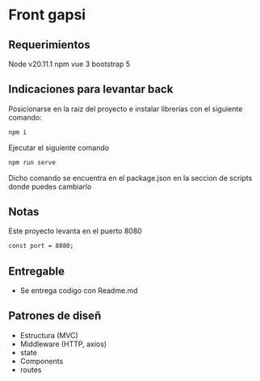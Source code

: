 # Front gapsi

## Requerimientos
Node v20.11.1
npm
vue 3
bootstrap 5

## Indicaciones para levantar back

Posicionarse en la raiz del proyecto e instalar librerias con el siguiente comando:
```sh
npm i
```

Ejecutar el siguiente comando 

```sh
npm run serve
```

Dicho comando se encuentra en el package.json en la seccion de scripts donde puedes cambiarlo

## Notas
Este proyecto levanta en el puerto 8080 
```sh
const port = 8080;
```

## Entregable

- Se entrega codigo con Readme.md

## Patrones de diseñ
- Estructura (MVC)
- Middleware  (HTTP, axios)
- state
- Components
- routes

